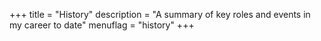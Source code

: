 +++
title       = "History"
description = "A summary of key roles and events in my career to date"
menuflag    = "history"
+++